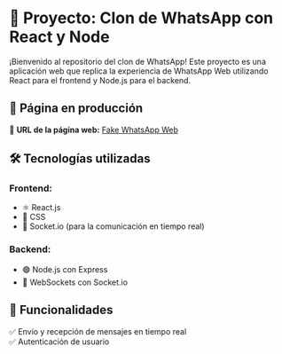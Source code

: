# 📱 Proyecto: Clon de WhatsApp con React y Node

¡Bienvenido al repositorio del clon de WhatsApp! Este proyecto es una aplicación web que replica la experiencia de WhatsApp Web utilizando React para el frontend y Node.js para el backend.

## 🚀 Página en producción

🔗 **URL de la página web:** [Fake WhatsApp Web](https://fake-whatsapp-web.onrender.com)

## 🛠️ Tecnologías utilizadas

### Frontend:
- ⚛️ React.js
- 🎨 CSS 
- 🔄 Socket.io (para la comunicación en tiempo real)

### Backend:
- 🟢 Node.js con Express
- 🔄 WebSockets con Socket.io

## 📌 Funcionalidades
✅ Envío y recepción de mensajes en tiempo real  
✅ Autenticación de usuario  

